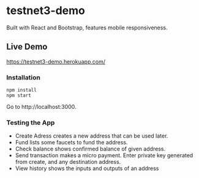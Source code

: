 # testnet3-demo

Built with React and Bootstrap, features mobile responsiveness.

## Live Demo
https://testnet3-demo.herokuapp.com/

### Installation

```
npm install
npm start
```
Go to http://localhost:3000.

### Testing the App
* Create Adress creates a new address that can be used later.
* Fund lists some faucets to fund the address.
* Check balance shows confirmed balance of given address.
* Send transaction makes a micro payment. Enter private key generated from create, and any destination address.
* View history shows the inputs and outputs of an address
